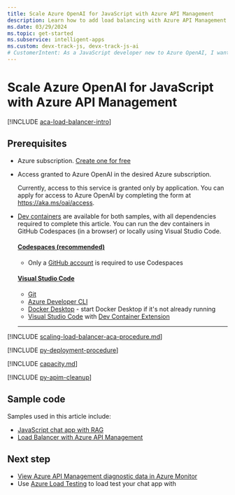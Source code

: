 ```yaml
---
title: Scale Azure OpenAI for JavaScript with Azure API Management
description: Learn how to add load balancing with Azure API Management to your JavaScript RAG chat app application to extend the chat app beyond the Azure OpenAI token and model quota limits. 
ms.date: 03/29/2024
ms.topic: get-started
ms.subservice: intelligent-apps
ms.custom: devx-track-js, devx-track-js-ai
# CustomerIntent: As a JavaScript developer new to Azure OpenAI, I want to scale my OpenAI capacity to avoid rate limit errors.
---
```


# Scale Azure OpenAI for JavaScript with Azure API Management

[!INCLUDE [aca-load-balancer-intro](../ai/includes/scaling-load-balancer-introduction-azure-api-management.md)]

## Prerequisites

* Azure subscription.  [Create one for free](https://azure.microsoft.com/free/ai-services?azure-portal=true) 
* Access granted to Azure OpenAI in the desired Azure subscription.

    Currently, access to this service is granted only by application. You can apply for access to Azure OpenAI by completing the form at https://aka.ms/oai/access.

* [Dev containers](https://containers.dev/) are available for both samples, with all dependencies required to complete this article. You can run the dev containers in GitHub Codespaces (in a browser) or locally using Visual Studio Code.

    #### [Codespaces (recommended)](#tab/github-codespaces)
    
    * Only a [GitHub account](https://www.github.com/login) is required to use Codespaces
    
    #### [Visual Studio Code](#tab/visual-studio-code)
    * [Git](https://git-scm.com/downloads)
    * [Azure Developer CLI](../azure-developer-cli/install-azd.md?tabs=winget-windows%2Cbrew-mac%2Cscript-linux&pivots=os-windows)
    * [Docker Desktop](https://www.docker.com/products/docker-desktop/) - start Docker Desktop if it's not already running
    * [Visual Studio Code](https://code.visualstudio.com/) with [Dev Container Extension](https://marketplace.visualstudio.com/items?itemName=ms-vscode-remote.remote-containers)
    
    ---

[!INCLUDE [scaling-load-balancer-aca-procedure.md](../ai/includes/scaling-load-balancer-procedure-azure-api-management.md)]

[!INCLUDE [py-deployment-procedure](../ai/includes/redeploy-procedure-chat-azure-api-management.md)]

[!INCLUDE [capacity.md](../ai/includes/scaling-load-balancer-capacity.md)]

[!INCLUDE [py-apim-cleanup](../ai/includes/scaling-load-balancer-cleanup-azure-api-management.md)]

## Sample code

Samples used in this article include: 

* [JavaScript chat app with RAG](https://github.com/Azure-Samples/azure-search-openai-javascript)
* [Load Balancer with Azure API Management](https://github.com/Azure-Samples/openai-apim-lb)

## Next step

* [View Azure API Management diagnostic data in Azure Monitor](/azure/api-management/api-management-howto-use-azure-monitor#view-diagnostic-data-in-azure-monitor)
* Use [Azure Load Testing](/azure/load-testing/) to load test your chat app with 
